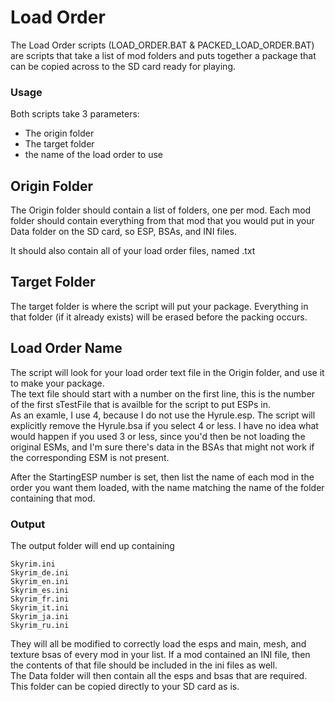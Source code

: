 # Load Order

The Load Order scripts (LOAD_ORDER.BAT & PACKED_LOAD_ORDER.BAT) are scripts that take a list of mod folders and puts together a package that can be copied across to the SD card ready for playing.

### Usage
Both scripts take 3 parameters:
- The origin folder
- The target folder
- the name of the load order to use

## Origin Folder
The Origin folder should contain a list of folders, one per mod.  Each mod folder should contain everything from that mod that you would put in your Data folder on the SD card, so ESP, BSAs, and INI files.

It should also contain all of your load order files, named <YourLoadOrderName>.txt

## Target Folder
The target folder is where the script will put your package.  Everything in that folder (if it already exists) will be erased before the packing occurs.

## Load Order Name
The script will look for your load order text file in the Origin folder, and use it to make your package.  
The text file should start with a number on the first line, this is the number of the first sTestFile that is availble for the script to put ESPs in.  
As an examle, I use 4, because I do not use the Hyrule.esp.  The script will explicitly remove the Hyrule.bsa if you select 4 or less.  I have no idea what would happen if you used 3 or less, since you'd then be not loading the original ESMs, and I'm sure there's data in the BSAs that might not work if the corresponding ESM is not present.

After the StartingESP number is set, then list the name of each mod in the order you want them loaded, with the name matching the name of the folder containing that mod.

### Output
The output folder will end up containing 
```
Skyrim.ini
Skyrim_de.ini
Skyrim_en.ini
Skyrim_es.ini
Skyrim_fr.ini
Skyrim_it.ini
Skyrim_ja.ini
Skyrim_ru.ini
```

They will all be modified to correctly load the esps and main, mesh, and texture bsas of every mod in your list.  If a mod contained an INI file, then the contents of that file should be included in the ini files as well.  
The Data folder will then contain all the esps and bsas that are required.  
This folder can be copied directly to your SD card as is.  

